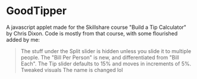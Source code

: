 # GoodTipper
A javascript applet made for the Skillshare course "Build a Tip Calculator" by Chris Dixon.
Code is mostly from that course, with some flourished added by me:
>The stuff under the Split slider is hidden unless you slide it to multiple people.
>The "Bill Per Person" is new, and differentiated from "Bill Each".
>The Tip slider defaults to 15% and moves in increments of 5%.
>Tweaked visuals
>The name is changed lol
